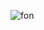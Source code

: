 ![fon](https://user-images.githubusercontent.com/75784716/111867765-276d5900-8987-11eb-87fe-1c63c92d0038.jpg)
